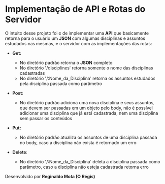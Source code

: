 # Implementação de API e Rotas do Servidor

O intuito desse projeto foi o de implementar uma **API** que basicamente retorna para o usuário um **JSON** com algumas disciplinas e assuntos estudados nas mesmas, e o servidor com as implementações das rotas:
* **Get:**
    - No diretório padrão retorna o **JSON** completo
    - No diretório '/disciplines' retorna somente o nome das disciplinas cadastradas
    - No diretório '/:Nome_da_Disciplina' retorna os assuntos estudados pela disciplina passada como parâmetro

* **Post:**
    - No diretório padrão adiciona uma nova disciplina e seus assuntos, que devem ser passadas em um objeto pelo body, não é possível adicionar uma disciplina que já está cadastrada, nem uma disciplina sem passar os conteúdos

* **Put:**
    - No diretório padrão atualiza os assuntos de uma disciplina passada no body, caso a disciplina não exista é retornado um erro


* **Delete:**
    - No diretório '/:Nome_da_Disciplina' deleta a disciplina passada como parâmetro, caso a disciplina não esteja cadastrada retorna erro

Desenvolvido por **Reginaldo Mota (O Régis)**